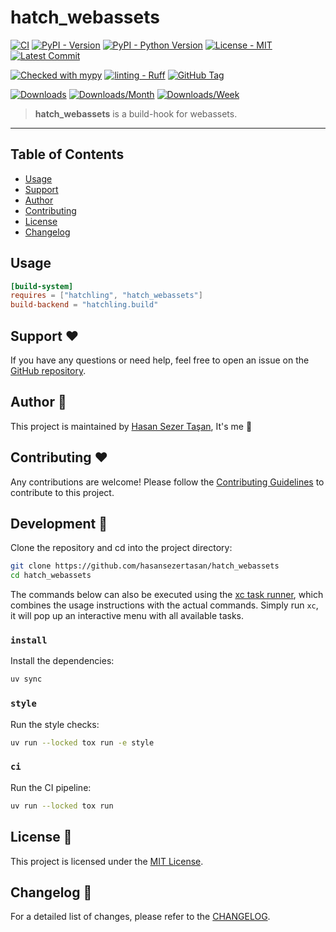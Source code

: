 # hatch_webassets

<!-- TODO: Make it work, make it right, make it fast. -->

[![CI](https://github.com/hasansezertasan/hatch_webassets/actions/workflows/ci.yml/badge.svg)](https://github.com/hasansezertasan/hatch_webassets/actions/workflows/ci.yml)
[![PyPI - Version](https://img.shields.io/pypi/v/hatch_webassets.svg)](https://pypi.org/project/hatch_webassets)
[![PyPI - Python Version](https://img.shields.io/pypi/pyversions/hatch_webassets.svg)](https://pypi.org/project/hatch_webassets)
[![License - MIT](https://img.shields.io/github/license/hasansezertasan/hatch_webassets.svg)](https://opensource.org/licenses/MIT)
[![Latest Commit](https://img.shields.io/github/last-commit/hasansezertasan/hatch_webassets)](https://github.com/hasansezertasan/hatch_webassets)

[![Checked with mypy](http://www.mypy-lang.org/static/mypy_badge.svg)](http://mypy-lang.org/)
[![linting - Ruff](https://img.shields.io/endpoint?url=https://raw.githubusercontent.com/charliermarsh/ruff/main/assets/badge/v2.json)](https://github.com/astral-sh/ruff)
[![GitHub Tag](https://img.shields.io/github/tag/hasansezertasan/hatch_webassets?include_prereleases=&sort=semver&color=black)](https://github.com/hasansezertasan/hatch_webassets/releases/)

[![Downloads](https://pepy.tech/badge/hatch_webassets)](https://pepy.tech/project/hatch_webassets)
[![Downloads/Month](https://pepy.tech/badge/hatch_webassets/month)](https://pepy.tech/project/hatch_webassets)
[![Downloads/Week](https://pepy.tech/badge/hatch_webassets/week)](https://pepy.tech/project/hatch_webassets)

> **hatch_webassets** is a build-hook for webassets.

-----

## Table of Contents

- [Usage](#usage)
- [Support](#support-heart)
- [Author](#author-person_with_crown)
- [Contributing](#contributing-heart)
- [License](#license-scroll)
- [Changelog](#changelog-memo)

## Usage

```toml
[build-system]
requires = ["hatchling", "hatch_webassets"]
build-backend = "hatchling.build"
```

## Support :heart:

If you have any questions or need help, feel free to open an issue on the [GitHub repository][hatch_webassets].

## Author :person_with_crown:

<!-- # TODO @hasansezertasan: Update the author name. -->
This project is maintained by [Hasan Sezer Taşan][author], It's me :wave:

## Contributing :heart:

Any contributions are welcome! Please follow the [Contributing Guidelines](./CONTRIBUTING.md) to contribute to this project.

<!-- xc-heading -->
## Development :toolbox:

Clone the repository and cd into the project directory:

```sh
git clone https://github.com/hasansezertasan/hatch_webassets
cd hatch_webassets
```

The commands below can also be executed using the [xc task runner](https://xcfile.dev/), which combines the usage instructions with the actual commands. Simply run `xc`, it will pop up an interactive menu with all available tasks.

### `install`

Install the dependencies:

```sh
uv sync
```

### `style`

Run the style checks:

```sh
uv run --locked tox run -e style
```

### `ci`

Run the CI pipeline:

```sh
uv run --locked tox run
```

## License :scroll:

This project is licensed under the [MIT License](https://spdx.org/licenses/MIT.html).

## Changelog :memo:

For a detailed list of changes, please refer to the [CHANGELOG](./CHANGELOG.md).

<!-- Refs -->
[author]: https://github.com/hasansezertasan
[hatch_webassets]: https://github.com/hasansezertasan/hatch_webassets
